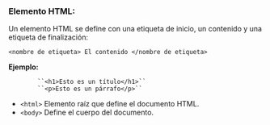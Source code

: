 ### Elemento HTML:

Un elemento HTML se define con una etiqueta de inicio, un contenido y una etiqueta de finalización:

``<nombre de etiqueta> El contenido </nombre de etiqueta>``

**Ejemplo:** 
            
            ``<h1>Esto es un título</h1>``
            ``<p>Esto es un párrafo</p>``

- ``<html>`` Elemento raíz que define el documento HTML.
- ``<body>`` Define el cuerpo del documento.
